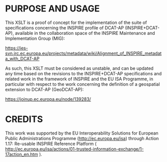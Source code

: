 # PURPOSE AND USAGE

This XSLT is a proof of concept for the implementation of the suite of specifications concerning the INSPIRE profile of DCAT-AP (INSPIRE+DCAT-AP), available in the collaboration space of the INSPIRE Maintenance and Implementation Group (MIG):
  
https://ies-svn.jrc.ec.europa.eu/projects/metadata/wiki/Alignment_of_INSPIRE_metadata_with_DCAT-AP
    
As such, this XSLT must be considered as unstable, and can be updated any time based on the revisions to the INSPIRE+DCAT-AP specifications and related work in the framework of INSPIRE and the EU ISA Programme, in particular with respect to the work concerning the definition of a geospatial extension to DCAT-AP (GeoDCAT-AP):
  
https://joinup.ec.europa.eu/node/139283/
    
  
#  CREDITS
  
This work was supported by the EU Interoperability Solutions for European Public Administrations Programme (http://ec.europa.eu/isa) through Action 1.17: Re-usable INSPIRE Reference Platform ( http://ec.europa.eu/isa/actions/01-trusted-information-exchange/1-17action_en.htm ).